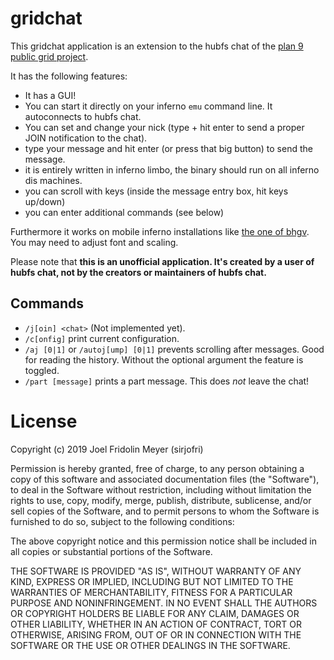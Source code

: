 gridchat
========

This gridchat application is an extension to the hubfs chat of the [plan 9
public grid project](http://wiki.9gridchan.org/Hubfs_chat/index.html).

It has the following features:

- It has a GUI!
- You can start it directly on your inferno `emu` command line. It
  autoconnects to hubfs chat.
- You can set and change your nick (type + hit enter to send a proper JOIN
  notification to the chat).
- type your message and hit enter (or press that big button) to send the
  message.
- it is entirely written in inferno limbo, the binary should run on all
  inferno dis machines.
- you can scroll with keys (inside the message entry box, hit keys up/down)
- you can enter additional commands (see below)

Furthermore it works on mobile inferno installations like [the one
of bhgv](https://github.com/bhgv/Inferno-OS_Android). You may need to adjust
font and scaling.

Please note that **this is an unofficial application. It's created by a user
of hubfs chat, not by the creators or maintainers of hubfs chat.**

Commands
--------

- `/j[oin] <chat>` (Not implemented yet).
- `/c[onfig]` print current configuration.
- `/aj [0|1]` or `/autoj[ump] [0|1]` prevents scrolling after messages. Good
  for reading the history. Without the optional argument the feature is
  toggled.
- `/part [message]` prints a part message. This does _not_ leave the chat!

License
=======

Copyright (c) 2019 Joel Fridolin Meyer (sirjofri)

Permission is hereby granted, free of charge, to any person obtaining a copy
of this software and associated documentation files (the "Software"), to deal
in the Software without restriction, including without limitation the rights
to use, copy, modify, merge, publish, distribute, sublicense, and/or sell
copies of the Software, and to permit persons to whom the Software is
furnished to do so, subject to the following conditions:

The above copyright notice and this permission notice shall be included in all
copies or substantial portions of the Software.

THE SOFTWARE IS PROVIDED "AS IS", WITHOUT WARRANTY OF ANY KIND, EXPRESS OR
IMPLIED, INCLUDING BUT NOT LIMITED TO THE WARRANTIES OF MERCHANTABILITY,
FITNESS FOR A PARTICULAR PURPOSE AND NONINFRINGEMENT. IN NO EVENT SHALL THE
AUTHORS OR COPYRIGHT HOLDERS BE LIABLE FOR ANY CLAIM, DAMAGES OR OTHER
LIABILITY, WHETHER IN AN ACTION OF CONTRACT, TORT OR OTHERWISE, ARISING FROM,
OUT OF OR IN CONNECTION WITH THE SOFTWARE OR THE USE OR OTHER DEALINGS IN THE
SOFTWARE.
